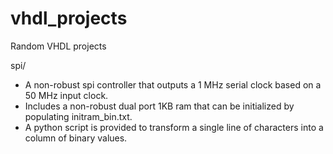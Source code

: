 # vhdl_projects
Random VHDL projects

spi/
- A non-robust spi controller that outputs a 1 MHz serial clock based on a 50 MHz input clock.
- Includes a non-robust dual port 1KB ram that can be initialized by populating initram_bin.txt.
- A python script is provided to transform a single line of characters into a column of binary values.
